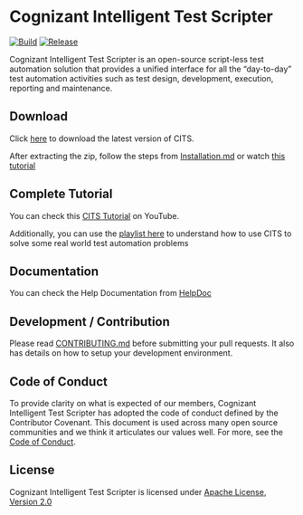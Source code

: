 # Cognizant Intelligent Test Scripter 
[![Build](https://github.com/CognizantOpenSource/Cognizant-Intelligent-Test-Scripter/actions/workflows/publish.yml/badge.svg)](https://github.com/CognizantOpenSource/Cognizant-Intelligent-Test-Scripter/actions/workflows/publish.yml)
[![Release](https://img.shields.io/badge/release-v2.0-blue)](https://github.com/CognizantOpenSource/Cognizant-Intelligent-Test-Scripter/releases/tag/v2.0)


Cognizant Intelligent Test Scripter is an open-source script-less test automation solution that provides a unified interface for all the “day-to-day” test automation activities such as test design, development, execution, reporting and maintenance.

## Download

Click [here](https://github.com/CognizantOpenSource/Cognizant-Intelligent-Test-Scripter/releases/download/v2.0/cognizant-intelligent-test-scripter-2.0-setup.zip) to download the latest version of CITS. 

After extracting the zip, follow the steps from [Installation.md](Resources/Installation.md) or watch [this tutorial](https://www.youtube.com/watch?v=mp6jv3lqFhU&list=PLe8l5fbBj98t3_XjOSHJVbj2i943PrNNx&index=3)

## Complete Tutorial

You can check this [CITS Tutorial](https://www.youtube.com/watch?v=DHQP78rAUG0&list=PLe8l5fbBj98t3_XjOSHJVbj2i943PrNNx) on YouTube.


Additionally, you can use the [playlist here](https://www.youtube.com/watch?v=g5y9lgefSLY&list=PLe8l5fbBj98tRPpesfTRQVX65AGSs_rRO) to understand how to use CITS to solve some real world test automation problems

## Documentation

You can check the Help Documentation from [HelpDoc](https://cognizantqahub.github.io/Cognizant-Intelligent-Test-Scripter-Helpdoc/)

## Development / Contribution

Please read [CONTRIBUTING.md](CONTRIBUTING.md) before submitting your pull requests. It also has details on how to setup your development environment.

## Code of Conduct

To provide clarity on what is expected of our members, Cognizant Intelligent Test Scripter has adopted the code of conduct defined by the Contributor Covenant. This document is used across many open source communities and we think it articulates our values well. For more, see the [Code of Conduct](CODE_OF_CONDUCT.md).


## License

Cognizant Intelligent Test Scripter is licensed under [Apache License, Version 2.0](LICENSE)


